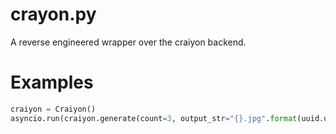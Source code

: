 # crayon.py
A reverse engineered wrapper over the craiyon backend.

# Examples
```py
craiyon = Craiyon()
asyncio.run(craiyon.generate(count=3, output_str="{}.jpg".format(uuid.uuid4()), text="Rock the Casbah"))
```
